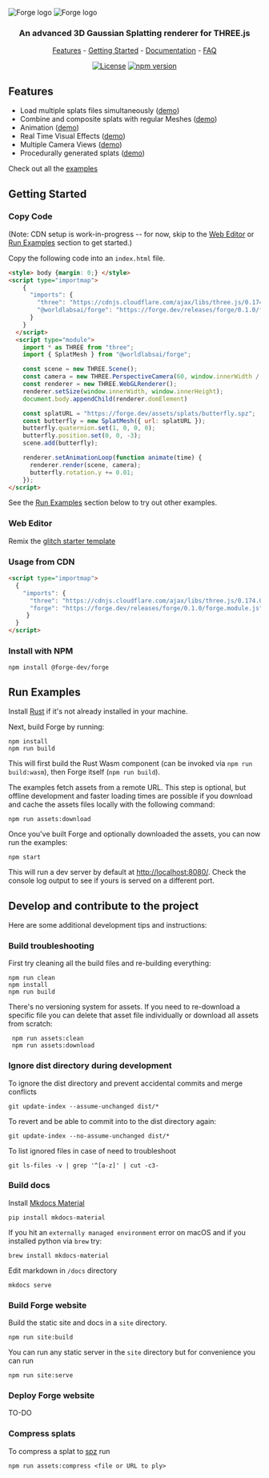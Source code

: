 <p align="center">

  ![Forge logo](https://github.com/user-attachments/assets/d9cec150-8ca1-47f4-b7d9-4782aa629166#gh-dark-mode-only)
  ![Forge logo](https://github.com/user-attachments/assets/adb2f0d7-df30-49e5-be7f-75c14f008735#gh-light-mode-only)

  <h3 align="center">An advanced 3D Gaussian Splatting renderer for THREE.js</h3>
  <div align="center">

  [Features](#features) -
  [Getting Started](#getting-started) -
  <a href="https://www.forge.dev/">Documentation</a> -
  <a href="https://www.forge.dev/">FAQ</a>
  </div>
  </p>

   <div align="center">

  [![License](https://img.shields.io/badge/license-MIT-%23d43e4c)](https://github.com/forge-gfx/forge/blob/main/LICENSE)
  [![npm version](https://img.shields.io/npm/v/forge?color=d43e4c)](https://www.npmjs.com/package/forge)

  </div>

<p>
  <a href="https://www.forge.dev" target="_blank">
    <picture>
    </picture>
  </a>

## Features

- Load multiple splats files simultaneously ([demo]())
- Combine and composite splats with regular Meshes ([demo]())
- Animation ([demo]())
- Real Time Visual Effects ([demo]())
- Multiple Camera Views ([demo]())
- Procedurally generated splats ([demo]())

Check out all the [examples]()

## Getting Started

### Copy Code
(Note: CDN setup is work-in-progress -- for now, skip to the [Web Editor](#web-editor) or [Run Examples](#run-examples) section to get started.)


Copy the following code into an `index.html` file.


```html
<style> body {margin: 0;} </style>
<script type="importmap">
    {
      "imports": {
        "three": "https://cdnjs.cloudflare.com/ajax/libs/three.js/0.174.0/three.module.js",
        "@worldlabsai/forge": "https://forge.dev/releases/forge/0.1.0/forge.module.js"
      }
    }
  </script>
  <script type="module">
    import * as THREE from "three";
    import { SplatMesh } from "@worldlabsai/forge";

    const scene = new THREE.Scene();
    const camera = new THREE.PerspectiveCamera(60, window.innerWidth / window.innerHeight, 0.1, 1000);
    const renderer = new THREE.WebGLRenderer();
    renderer.setSize(window.innerWidth, window.innerHeight);
    document.body.appendChild(renderer.domElement)

    const splatURL = "https://forge.dev/assets/splats/butterfly.spz";
    const butterfly = new SplatMesh({ url: splatURL });
    butterfly.quaternion.set(1, 0, 0, 0);
    butterfly.position.set(0, 0, -3);
    scene.add(butterfly);

    renderer.setAnimationLoop(function animate(time) {
      renderer.render(scene, camera);
      butterfly.rotation.y += 0.01;
    });
</script>
```

See the [Run Examples](#run-examples) section below to try out other examples.

### Web Editor

Remix the [glitch starter template](https://glitch.com/edit/#!/forge-dev)

### Usage from CDN

```html
<script type="importmap">
  {
    "imports": {
      "three": "https://cdnjs.cloudflare.com/ajax/libs/three.js/0.174.0/three.module.js",
      "forge": "https://forge.dev/releases/forge/0.1.0/forge.module.js"
     }
  }
</script>
```

### Install with NPM

```shell
npm install @forge-dev/forge
```

## Run Examples

Install [Rust](https://www.rust-lang.org/tools/install) if it's not already installed in your machine.

Next, build Forge by running:
```
npm install
npm run build
```
This will first build the Rust Wasm component (can be invoked via `npm run build:wasm`), then Forge itself (`npm run build`).

The examples fetch assets from a remote URL. This step is optional, but offline development and faster loading times are possible if you download and cache the assets files locally with the following command:
```
npm run assets:download
```

Once you've built Forge and optionally downloaded the assets, you can now run the examples:
```
npm start
```
This will run a dev server by default at [http://localhost:8080/](http://localhost:8080/). Check the console log output to see if yours is served on a different port.


## Develop and contribute to the project
Here are some additional development tips and instructions:
### Build troubleshooting

First try cleaning all the build files and re-building everything:
```
npm run clean
npm install
npm run build
```

There's no versioning system for assets. If you need to re-download a specific file you can delete that asset file individually or download all assets from scratch:

```
 npm run assets:clean
 npm run assets:download
```

### Ignore dist directory during development

To ignore the dist directory and prevent accidental commits and merge conflicts

```
git update-index --assume-unchanged dist/*
```

To revert and be able to commit into to the dist directory again:

```
git update-index --no-assume-unchanged dist/*
```

To list ignored files in case of need to troubleshoot

```
git ls-files -v | grep '^[a-z]' | cut -c3-
```

### Build docs

Install [Mkdocs Material](https://squidfunk.github.io/mkdocs-material/)

```
pip install mkdocs-material
```

If you hit an `externally managed environment` error on macOS and if you installed python via `brew` try:

```
brew install mkdocs-material
```

Edit markdown in `/docs` directory

```
mkdocs serve
```

### Build Forge website

Build the static site and docs in a `site` directory.

```
npm run site:build
```

You can run any static server in the `site` directory but for convenience you can run

```
npm run site:serve
```

### Deploy Forge website

TO-DO

### Compress splats

To compress a splat to [spz](https://scaniverse.com/spz) run

`npm run assets:compress <file or URL to ply>`
